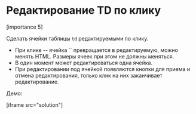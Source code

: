# Редактирование TD по клику

[importance 5]

Сделать ячейки таблицы `td` редактируемыми по клику.

<ul>
<li>При клике -- ячейка `<td>` превращается в редактируемую, можно менять HTML. Размеры ячеек при этом не должны меняться.</li> 
<li>В один момент может редактироваться одна ячейка.</li>
<li>При редактировании под ячейкой появляются кнопки для приема и отмена редактирования, только клик на них заканчивает редактирование.</li>
</ul>

Демо:

[iframe src="solution"]

